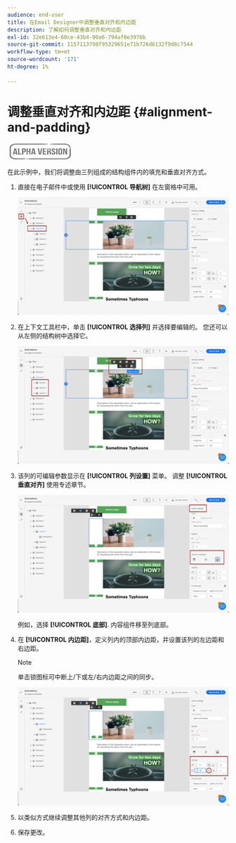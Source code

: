 ```yaml
---
audience: end-user
title: 在Email Designer中调整垂直对齐和内边距
description: 了解如何调整垂直对齐和内边距
exl-id: 32e613e4-60ce-43b4-90a6-794af0e3976b
source-git-commit: 1157113798f95329651e71b726d6132f9d8c7544
workflow-type: tm+mt
source-wordcount: '171'
ht-degree: 1%

---
```


# 调整垂直对齐和内边距 {#alignment-and-padding}

![](../assets/do-not-localize/badge.png)

在此示例中，我们将调整由三列组成的结构组件内的填充和垂直对齐方式。

1. 直接在电子邮件中或使用 **[!UICONTROL 导航树]** 在左窗格中可用。

   ![](assets/alignment_1.png)

1. 在上下文工具栏中，单击 **[!UICONTROL 选择列]** 并选择要编辑的。 您还可以从左侧的结构树中选择它。

   ![](assets/alignment_2.png)

1. 该列的可编辑参数显示在 **[!UICONTROL 列设置]** 菜单。 调整 **[!UICONTROL 垂直对齐]** 使用专述章节。

   ![](assets/alignment_3.png)

   例如，选择 **[!UICONTROL 底部]**. 内容组件移至列底部。

1. 在 **[!UICONTROL 内边距]**，定义列内的顶部内边距，并设置该列的左边距和右边距。

   >[!NOTE]
   >
   >单击锁图标可中断上/下或左/右内边距之间的同步。

   ![](assets/alignment_4.png)

1. 以类似方式继续调整其他列的对齐方式和内边距。

1. 保存更改。
